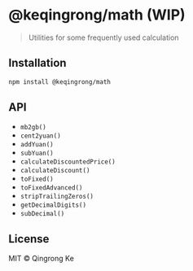 # @keqingrong/math (WIP)

> Utilities for some frequently used calculation

## Installation

```sh
npm install @keqingrong/math
```

## API

- `mb2gb()`
- `cent2yuan()`
- `addYuan()`
- `subYuan()`
- `calculateDiscountedPrice()`
- `calculateDiscount()`
- `toFixed()`
- `toFixedAdvanced()`
- `stripTrailingZeros()`
- `getDecimalDigits()`
- `subDecimal()`

## License

MIT © Qingrong Ke
